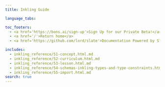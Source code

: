 ```yaml
---
title: Inkling Guide

language_tabs:

toc_footers:
  - <a href='https://bons.ai/sign-up'>Sign Up for our Private Beta!</a>
  - <a href='/'>Return home</a>
  - <a href='https://github.com/lord/slate'>Documentation Powered by Slate</a>

includes:
  - inkling_reference/51-concept.html.md
  - inkling_reference/52-curriculum.html.md
  - inkling_reference/53-lesson.html.md
  - inkling_reference/54-schemas-inkling-types-and-type-constraints.html.md
  - inkling_reference/55-import.html.md
search: true
---
```

